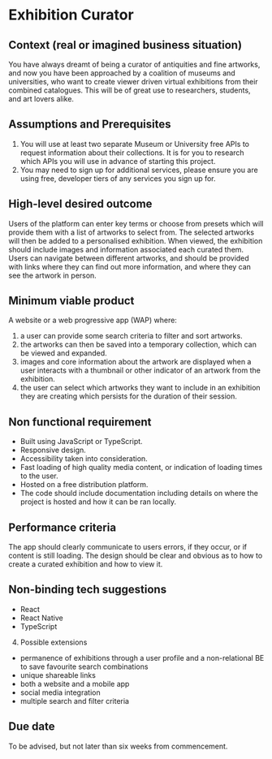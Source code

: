 # Exhibition Curator

## Context (real or imagined business situation)

You have always dreamt of being a curator of antiquities and fine artworks, and now you have been approached by a coalition of museums and universities, who want to create viewer driven virtual exhibitions from their combined catalogues. This will be of great use to researchers, students, and art lovers alike. 

## Assumptions and Prerequisites

1. You will use at least two separate Museum or University free APIs to request information about their collections. It is for you to research which APIs you will use in advance of starting this project.
2. You may need to sign up for additional services, please ensure you are using free, developer tiers of any services you sign up for. 

## High-level desired outcome

Users of the platform can enter key terms or choose from presets which will provide them with a list of artworks to select from. The selected artworks will then be added to a personalised exhibition. When viewed, the exhibition should include images and information associated each curated them. Users can navigate between different artworks, and should be provided with links where they can find out more information, and where they can see the artwork in person. 

## Minimum viable product

A website or a web progressive app (WAP) where:

1. a user can provide some search criteria to filter and sort artworks. 
2. the artworks can then be saved into a temporary collection, which can be viewed and expanded. 
3. images and core information about the artwork are displayed when a user interacts with a thumbnail or other indicator of an artwork from the exhibition. 
4. the user can select which artworks they want to include in an exhibition they are creating which persists for the duration of their session.

## Non functional requirement

- Built using JavaScript or TypeScript. 
- Responsive design.
- Accessibility taken into consideration.
- Fast loading of high quality media content, or indication of loading times to the user. 
- Hosted on a free distribution platform.
- The code should include documentation including details on where the project is hosted and how it can be ran locally.

## Performance criteria

The app should clearly communicate to users errors, if they occur, or if content is still loading. The design should be clear and obvious as to how to create a curated exhibition and how to view it.  

## Non-binding tech suggestions

- React 
- React Native
- TypeScript

4. Possible extensions

- permanence of exhibitions through a user profile and a non-relational BE to save favourite search combinations
- unique shareable links 
- both a website and a mobile app
- social media integration
- multiple search and filter criteria 

## Due date

To be advised, but not later than six weeks from commencement.